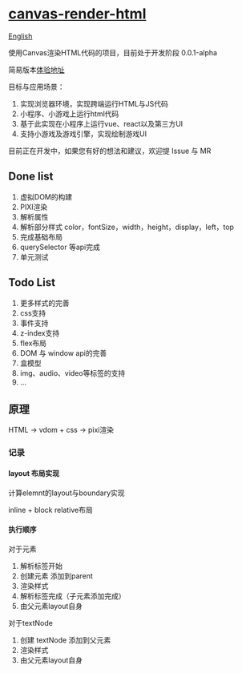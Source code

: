 # [canvas-render-html](https://www.github.com/theajack/canvas-render-html)

[English](https://github.com/theajack/canvas-render-html)

使用Canvas渲染HTML代码的项目，目前处于开发阶段 0.0.1-alpha

简易版本[体验地址](https://theajack.gitee.io/canvas-render-html)

目标与应用场景：

1. 实现浏览器环境，实现跨端运行HTML与JS代码
2. 小程序、小游戏上运行html代码
3. 基于此实现在小程序上运行vue、react以及第三方UI
4. 支持小游戏及游戏引擎，实现绘制游戏UI

目前正在开发中，如果您有好的想法和建议，欢迎提 Issue 与 MR

## Done list

1. 虚拟DOM的构建
2. PIXI渲染
3. 解析属性
4. 解析部分样式 color，fontSize，width，height，display，left，top
5. 完成基础布局
6. querySelector 等api完成
7. 单元测试

## Todo List

1. 更多样式的完善
2. css支持
3. 事件支持
4. z-index支持
5. flex布局
6. DOM 与 window api的完善
7. 盒模型
8. img、audio、video等标签的支持
9. ...

## 原理

HTML -> vdom + css -> pixi渲染

### 记录

#### layout 布局实现

计算elemnt的layout与boundary实现

inline + block relative布局

#### 执行顺序

对于元素

1. 解析标签开始
2. 创建元素 添加到parent
3. 渲染样式
4. 解析标签完成（子元素添加完成）
5. 由父元素layout自身

对于textNode

1. 创建 textNode 添加到父元素
2. 渲染样式
3. 由父元素layout自身
